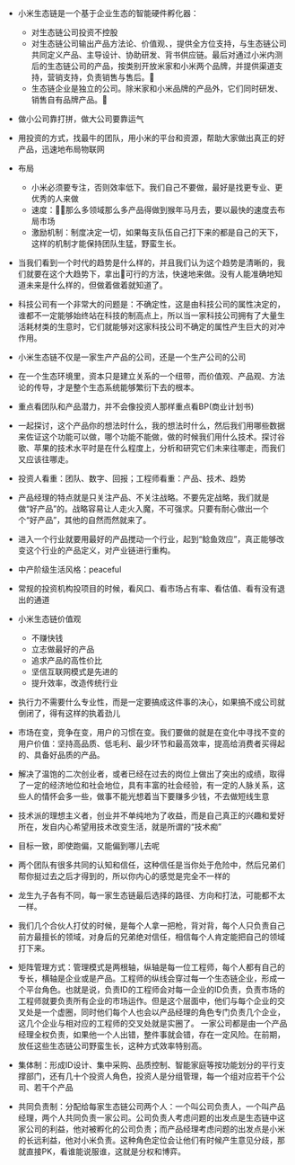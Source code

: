 * 小米生态链是一个基于企业生态的智能硬件孵化器：
    * 对生态链公司投资不控股
    * 对生态链公司输出产品方法论、价值观、，提供全方位支持，与生态链公司共同定义产品、主导设计、协助研发、背书供应链。最后对通过小米内测后的生态链公司的产品，按类别开放米家和小米两个品牌，并提供渠道支持，营销支持，负责销售与售后。
    * 生态链企业是独立的公司。除米家和小米品牌的产品外，它们同时研发、销售自有品牌产品。
* 做小公司靠打拼，做大公司要靠运气
* 用投资的方式，找最牛的团队，用小米的平台和资源，帮助大家做出真正的好产品，迅速地布局物联网
* 布局
    * 小米必须要专注，否则效率低下。我们自己不要做，最好是找更专业、更优秀的人来做
    * 速度：那么多领域那么多产品得做到猴年马月去，要以最快的速度去布局市场
    * 激励机制：制度决定一切，如果每支队伍自己打下来的都是自己的天下，这样的机制才能保持团队生猛，野蛮生长。

* 当我们看到一个时代的趋势是什么样的，并且我们认为这个趋势是清晰的，我们就要在这个大趋势下，拿出可行的方法，快速地来做。没有人能准确地知道未来是什么样的，但做着做着就知道了。
* 科技公司有一个非常大的问题是：不确定性，这是由科技公司的属性决定的，谁都不一定能够始终站在科技的制高点上，所以当一家科技公司拥有了大量生活耗材类的生意时，它们就能够对这家科技公司不确定的属性产生巨大的对冲作用。
* 小米生态链不仅是一家生产产品的公司，还是一个生产公司的公司
* 在一个生态环境里，资本只是建立关系的一个纽带，而价值观、产品观、方法论的传导，才是整个生态系统能够繁衍下去的根本。
* 重点看团队和产品潜力，并不会像投资人那样重点看BP(商业计划书)
* 一起探讨，这个产品你的想法时什么，我的想法时什么，然后我们用哪些数据来佐证这个功能可以做，哪个功能不能做，做的时候我们用什么技术。探讨谷歌、苹果的技术水平时是在什么程度上，分析和研究它们未来往哪走，而我们又应该往哪走。
* 投资人看重：团队、数字、回报；工程师看重：产品、技术、趋势
* 产品经理的特点就是只关注产品、不关注战略。不要先定战略，我们就是做“好产品”的。战略容易让人走火入魔，不可强求。只要有耐心做出一个个“好产品”，其他的自然而然就来了。
* 进入一个行业就要用最好的产品搅动一个行业，起到“鲶鱼效应”，真正能够改变这个行业的产品定义，对产业链进行重构。
* 中产阶级生活风格：peaceful
* 常规的投资机构投项目的时候，看风口、看市场占有率、看估值、看有没有退出的通道
* 小米生态链价值观
    * 不赚快钱
    * 立志做最好的产品
    * 追求产品的高性价比
    * 坚信互联网模式是先进的
    * 提升效率，改造传统行业
* 执行力不需要什么专业性，而是一定要搞成这件事的决心，如果搞不成公司就倒闭了，得有这样的执着劲儿
* 市场在变，竞争在变，用户的习惯在变。我们要做的就是在变化中寻找不变的用户价值：坚持高品质、低毛利、最少环节和最高效率，提高给消费者买得起的、具备好品质的产品。
* 解决了温饱的二次创业者，或者已经在过去的岗位上做出了突出的成绩，取得了一定的经济地位和社会地位，具有丰富的社会经验，有一定的人脉关系，这些人的情怀会多一些，做事不能光想着当下要赚多少钱，不去做短线生意
* 技术派的理想主义者，创业并不单纯地为了收益，而是自己真正的兴趣和爱好所在，发自内心希望用技术改变生活，就是所谓的“技术痴”
* 目标一致，即使跑偏，又能偏到哪儿去呢
* 两个团队有很多共同的认知和信任，这种信任是当你处于危险中，然后兄弟们帮你挺过去之后才得到的，所以你内心的感觉是完全不一样的
* 龙生九子各有不同，每一家生态链最后选择的路径、方向和打法，可能都不太一样。
* 我们几个合伙人打仗的时候，是每个人拿一把枪，背对背，每个人只负责自己前方最擅长的领域，对身后的兄弟绝对信任，相信每个人肯定能把自己的领域打下来。
* 矩阵管理方式：管理模式是两根轴，纵轴是每一位工程师，每个人都有自己的专长，横轴是企业或是产品。工程师的纵线会穿过每一个生态链企业，形成一个平台角色。也就是说，负责ID的工程师会对每一企业的ID负责，负责市场的工程师就要负责所有企业的市场运作。但是这个层面中，他们与每个企业的交叉处是一个虚圈，同时他们每个人也会以产品经理的角色专门负责几个企业，这几个企业与相对应的工程师的交叉处就是实圈了。 一家公司都是由一个产品经理全权负责，如果他一个人出错，整件事就会错，存在一定风险。在前期，放任这些生态链公司野蛮生长，这种方式效率特别高。
* 集体制：形成ID设计、集中采购、品质控制、智能家庭等按功能划分的平行支撑部门，还有几十个投资人角色，投资人是分组管理，每一个组对应若干个公司、若干个产品
* 共同负责制：分配给每家生态链公司两个人：一个叫公司负责人，一个叫产品经理，两个人共同负责一家公司。公司负责人考虑问题的出发点是生态链中这家公司的利益，他对被孵化的公司负责；而产品经理考虑问题的出发点是小米的长远利益，他对小米负责。这种角色定位会让他们有时候产生意见分歧，那就直接PK，看谁能说服谁，这就是分权和博弈。